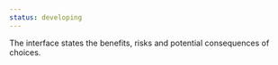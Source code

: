 ```yaml
---
status: developing
---
```


The interface states the benefits, risks and potential consequences of choices.
